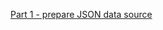 [Part 1 - prepare JSON data source](/cloud/cloud-data-ingestion/json-workflow/part1-json-prepare-source)
